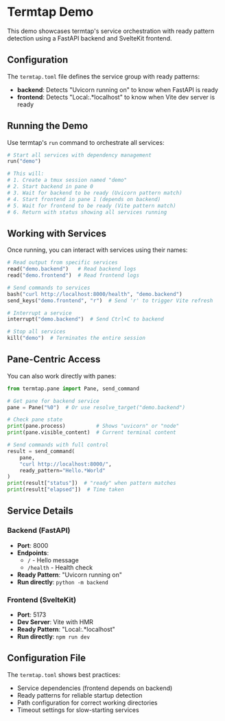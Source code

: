 # Termtap Demo

This demo showcases termtap's service orchestration with ready pattern detection using a FastAPI backend and SvelteKit frontend.

## Configuration

The `termtap.toml` file defines the service group with ready patterns:
- **backend**: Detects "Uvicorn running on" to know when FastAPI is ready
- **frontend**: Detects "Local:.*localhost" to know when Vite dev server is ready

## Running the Demo

Use termtap's `run` command to orchestrate all services:

```python
# Start all services with dependency management
run("demo")

# This will:
# 1. Create a tmux session named "demo"
# 2. Start backend in pane 0
# 3. Wait for backend to be ready (Uvicorn pattern match)
# 4. Start frontend in pane 1 (depends on backend)
# 5. Wait for frontend to be ready (Vite pattern match)
# 6. Return with status showing all services running
```

## Working with Services

Once running, you can interact with services using their names:

```python
# Read output from specific services
read("demo.backend")   # Read backend logs
read("demo.frontend")  # Read frontend logs

# Send commands to services
bash("curl http://localhost:8000/health", "demo.backend")
send_keys("demo.frontend", "r")  # Send 'r' to trigger Vite refresh

# Interrupt a service
interrupt("demo.backend")  # Send Ctrl+C to backend

# Stop all services
kill("demo")  # Terminates the entire session
```

## Pane-Centric Access

You can also work directly with panes:

```python
from termtap.pane import Pane, send_command

# Get pane for backend service
pane = Pane("%0")  # Or use resolve_target("demo.backend")

# Check pane state
print(pane.process)          # Shows "uvicorn" or "node"
print(pane.visible_content)  # Current terminal content

# Send commands with full control
result = send_command(
    pane, 
    "curl http://localhost:8000/",
    ready_pattern="Hello.*World"
)
print(result["status"])  # "ready" when pattern matches
print(result["elapsed"])  # Time taken
```

## Service Details

### Backend (FastAPI)
- **Port**: 8000
- **Endpoints**: 
  - `/` - Hello message
  - `/health` - Health check
- **Ready Pattern**: "Uvicorn running on"
- **Run directly**: `python -m backend`

### Frontend (SvelteKit)  
- **Port**: 5173
- **Dev Server**: Vite with HMR
- **Ready Pattern**: "Local:.*localhost"
- **Run directly**: `npm run dev`

## Configuration File

The `termtap.toml` shows best practices:
- Service dependencies (frontend depends on backend)
- Ready patterns for reliable startup detection
- Path configuration for correct working directories
- Timeout settings for slow-starting services